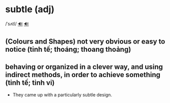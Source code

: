 # subtle (adj)

/ˈsʌtl/ [🔊](https://www.oxfordlearnersdictionaries.com/media/english/uk_pron/s/sub/subtl/subtle__gb_1.mp3) [🔊](https://www.oxfordlearnersdictionaries.com/media/english/us_pron/s/sub/subtl/subtle__us_1.mp3)

## (Colours and Shapes) not very obvious or easy to notice (tinh tế; thoáng; thoang thoảng)

## behaving or organized in a clever way, and using indirect methods, in order to achieve something (tinh tế; tinh vi)

- They came up with a particularly subtle design.